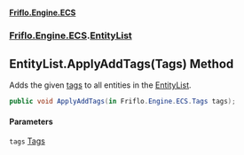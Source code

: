 #### [Friflo.Engine.ECS](index.md 'index')
### [Friflo.Engine.ECS](Friflo.Engine.ECS.md 'Friflo.Engine.ECS').[EntityList](EntityList.md 'Friflo.Engine.ECS.EntityList')

## EntityList.ApplyAddTags(Tags) Method

Adds the given [tags](EntityList.ApplyAddTags(Tags).md#Friflo.Engine.ECS.EntityList.ApplyAddTags(Friflo.Engine.ECS.Tags).tags 'Friflo.Engine.ECS.EntityList.ApplyAddTags(Friflo.Engine.ECS.Tags).tags') to all entities in the [EntityList](EntityList.md 'Friflo.Engine.ECS.EntityList').

```csharp
public void ApplyAddTags(in Friflo.Engine.ECS.Tags tags);
```
#### Parameters

<a name='Friflo.Engine.ECS.EntityList.ApplyAddTags(Friflo.Engine.ECS.Tags).tags'></a>

`tags` [Tags](Tags.md 'Friflo.Engine.ECS.Tags')